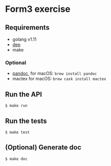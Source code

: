 # Form3 exercise

## Requirements
* golang v1.11
* [dep](https://github.com/golang/dep)
* make

### Optional
* [pandoc](https://pandoc.org/), for macOS: `brew install pandoc`
* mactex for macOS: `brew cask install mactex`
     

## Run the API

    $ make run

## Run the tests

    $ make test

## (Optional) Generate doc
    
    $ make doc
